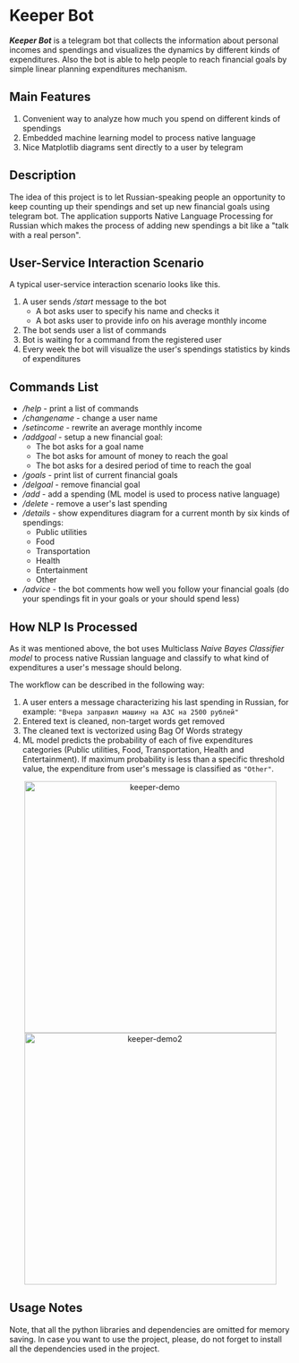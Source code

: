 # Keeper Bot

***Keeper Bot*** is a telegram bot that collects the information about personal incomes and spendings and visualizes the dynamics by different kinds of expenditures. Also the bot is able to help people to reach financial goals by simple linear planning expenditures mechanism.

## Main Features
1. Convenient way to analyze how much you spend on different kinds of spendings
2. Embedded machine learning model to process native language
4. Nice Matplotlib diagrams sent directly to a user by telegram

## Description

The idea of this project is to let Russian-speaking people an opportunity to keep counting up their spendings and set up new financial goals using telegram bot. The application supports Native Language Processing for Russian which makes the process of adding new spendings a bit like a "talk with a real person".

## User-Service Interaction Scenario

A typical user-service interaction scenario looks like this.

1. A user sends */start* message to the bot
    * A bot asks user to specify his name and checks it
    * A bot asks user to provide info on his average monthly income
2. The bot sends user a list of commands
3. Bot is waiting for a command from the registered user
4. Every week the bot will visualize the user's spendings statistics by kinds of expenditures

## Commands List

- */help* - print a list of commands
- */changename* - change a user name
- */setincome* - rewrite an average monthly income
- */addgoal* - setup a new financial goal:
    * The bot asks for a goal name
    * The bot asks for amount of money to reach the goal
    * The bot asks for a desired period of time to reach the goal
- */goals* - print list of current financial goals
- */delgoal* - remove financial goal
- */add* - add a spending (ML model is used to process native language)
- */delete* - remove a user's last spending
- */details* - show expenditures diagram for a current month by six kinds of spendings:
    * Public utilities
    * Food
    * Transportation
    * Health
    * Entertainment
    * Other
- */advice* - the bot comments how well you follow your financial goals (do your spendings fit in your goals or your should spend less)

## How NLP Is Processed

As it was mentioned above, the bot uses Multiclass *Naive Bayes Classifier model* to process native Russian language and classify to what kind of expenditures a user's message should belong.

The workflow can be described in the following way:
1. A user enters a message characterizing his last spending in Russian, for example:
``` "Вчера заправил машину на АЗС на 2500 рублей" ```
2. Entered text is cleaned, non-target words get removed
3. The cleaned text is vectorized using Bag Of Words strategy
4. ML model predicts the probability of each of five expenditures categories (Public utilities, Food, Transportation, Health and Entertainment). If maximum probability is less than a specific threshold value, the expenditure from user's message is classified as `"Other"`.

<p align="center">
   <img height="450" alt="keeper-demo" src="https://user-images.githubusercontent.com/74429654/130601047-83ed61c8-1f02-4d80-84f8-e0009f3241be.png">
   <img height="450" alt="keeper-demo2" src="https://user-images.githubusercontent.com/74429654/130601624-a97f0e27-0ee8-4cff-a046-a11ef0d54e0f.png">
</p>

## Usage Notes

Note, that all the python libraries and dependencies are omitted for memory saving. In case you want to use the project, please, do not forget to install all the dependencies used in the project.
